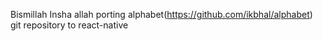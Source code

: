 Bismillah
Insha allah
porting  alphabet(https://github.com/ikbhal/alphabet)
git repository to react-native

